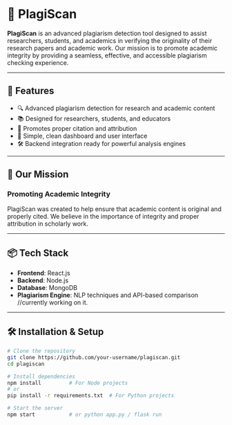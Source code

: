 # 📄 PlagiScan

**PlagiScan** is an advanced plagiarism detection tool designed to assist researchers, students, and academics in verifying the originality of their research papers and academic work. Our mission is to promote academic integrity by providing a seamless, effective, and accessible plagiarism checking experience.

---

## 🚀 Features

- 🔍 Advanced plagiarism detection for research and academic content  
- 📚 Designed for researchers, students, and educators  
- 📖 Promotes proper citation and attribution  
- 🧠 Simple, clean dashboard and user interface  
- 🛠️ Backend integration ready for powerful analysis engines

---

## 🎯 Our Mission

### Promoting Academic Integrity

PlagiScan was created to help ensure that academic content is original and properly cited. We believe in the importance of integrity and proper attribution in scholarly work.

---

## 📦 Tech Stack

- **Frontend**: React.js 
- **Backend**: Node.js
- **Database**: MongoDB
- **Plagiarism Engine**: NLP techniques and API-based comparison //currently working on it.

---

## 🛠️ Installation & Setup

```bash
# Clone the repository
git clone https://github.com/your-username/plagiscan.git
cd plagiscan

# Install dependencies
npm install         # For Node projects
# or
pip install -r requirements.txt  # For Python projects

# Start the server
npm start           # or python app.py / flask run
